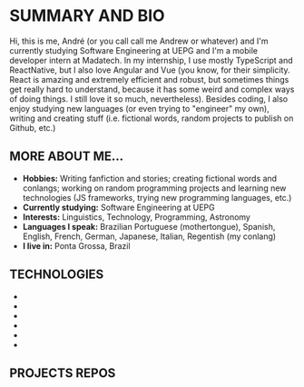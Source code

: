 # SUMMARY AND BIO
Hi, this is me, André (or you call call me Andrew or whatever) and I'm currently studying Software Engineering at UEPG and I'm a mobile developer intern at Madatech. In my internship, I use mostly TypeScript and ReactNative, but I also love Angular and Vue (you know, for their simplicity. React is amazing and extremely efficient and robust, but sometimes things get really hard to understand, because it has some weird and complex ways of doing things. I still love it so much, nevertheless).
Besides coding, I also enjoy studying new languages (or even trying to "engineer" my own), writing and creating stuff (i.e. fictional words, random projects to publish on Github, etc.)

## MORE ABOUT ME...
- **Hobbies:** Writing fanfiction and stories; creating fictional words and conlangs; working on random programming projects and learning new technologies (JS frameworks, trying new programming languages, etc.)
- **Currently studying:** Software Engineering at UEPG
- **Interests:** Linguistics, Technology, Programming, Astronomy
- **Languages I speak:** Brazilian Portuguese (mothertongue), Spanish, English, French, German, Japanese, Italian, Regentish (my conlang)
- **I live in:** Ponta Grossa, Brazil

## TECHNOLOGIES 
- <img src="" width="" height=""/> 
- <img src="" width="" height=""/> 
- <img src="" width="" height=""/> 
- <img src="" width="" height=""/> 
- <img src="" width="" height=""/> 
- <img src="" width="" height=""/> 

## PROJECTS REPOS

